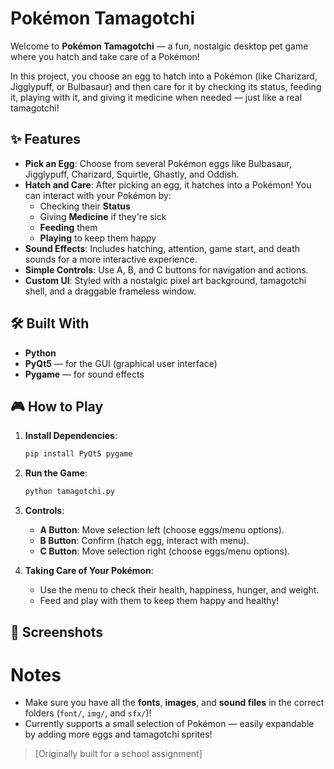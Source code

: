 # Pokémon Tamagotchi

Welcome to **Pokémon Tamagotchi** — a fun, nostalgic desktop pet game where you hatch and take care of a Pokémon!

In this project, you choose an egg to hatch into a Pokémon (like Charizard, Jigglypuff, or Bulbasaur) and then care for it by checking its status, feeding it, playing with it, and giving it medicine when needed — just like a real tamagotchi!

## ✨ Features

- **Pick an Egg**: Choose from several Pokémon eggs like Bulbasaur, Jigglypuff, Charizard, Squirtle, Ghastly, and Oddish.
- **Hatch and Care**: After picking an egg, it hatches into a Pokémon! You can interact with your Pokémon by:
  - Checking their **Status**
  - Giving **Medicine** if they're sick
  - **Feeding** them
  - **Playing** to keep them happy
- **Sound Effects**: Includes hatching, attention, game start, and death sounds for a more interactive experience.
- **Simple Controls**: Use A, B, and C buttons for navigation and actions.
- **Custom UI**: Styled with a nostalgic pixel art background, tamagotchi shell, and a draggable frameless window.

## 🛠️ Built With

- **Python**
- **PyQt5** — for the GUI (graphical user interface)
- **Pygame** — for sound effects

## 🎮 How to Play

1. **Install Dependencies**:
   ```bash
   pip install PyQt5 pygame
   ```

2. **Run the Game**:
   ```bash
   python tamagotchi.py
   ```

3. **Controls**:
   - **A Button**: Move selection left (choose eggs/menu options).
   - **B Button**: Confirm (hatch egg, interact with menu).
   - **C Button**: Move selection right (choose eggs/menu options).

4. **Taking Care of Your Pokémon**:
   - Use the menu to check their health, happiness, hunger, and weight.
   - Feed and play with them to keep them happy and healthy!

## 📸 Screenshots


# Notes
- Make sure you have all the **fonts**, **images**, and **sound files** in the correct folders (`font/`, `img/`, and `sfx/`)!
- Currently supports a small selection of Pokémon — easily expandable by adding more eggs and tamagotchi sprites!

> [Originally built for a school assignment]
